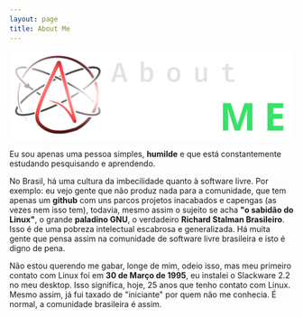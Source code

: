 ```yaml
---
layout: page
title: About Me
---
```


![aboutme](/assets/aboutme.png)

Eu sou apenas uma pessoa simples, **humilde** e que está constantemente estudando pesquisando e aprendendo.

No Brasil, há uma cultura da imbecilidade quanto à software livre. Por exemplo: eu vejo gente que não produz nada 
para a comunidade, que tem apenas um **github** com uns parcos projetos inacabados e capengas (as vezes nem isso tem), 
todavia, mesmo assim o sujeito se acha **"o sabidão do Linux"**, o grande **paladino GNU**, o 
verdadeiro **Richard Stalman Brasileiro**. Isso é de uma pobreza intelectual escabrosa e generalizada. Há muita gente 
que pensa assim na comunidade de software livre brasileira e isto é digno de pena. 

Não estou querendo me gabar, longe de mim, odeio isso, mas meu primeiro contato com Linux foi em **30 de Março de 1995**, 
eu instalei o Slackware 2.2 no meu desktop. Isso significa, hoje, 25 anos que tenho contato com Linux. Mesmo assim,
já fui taxado de "iniciante" por quem não me conhecia. É normal, a comunidade brasileira é assim. 